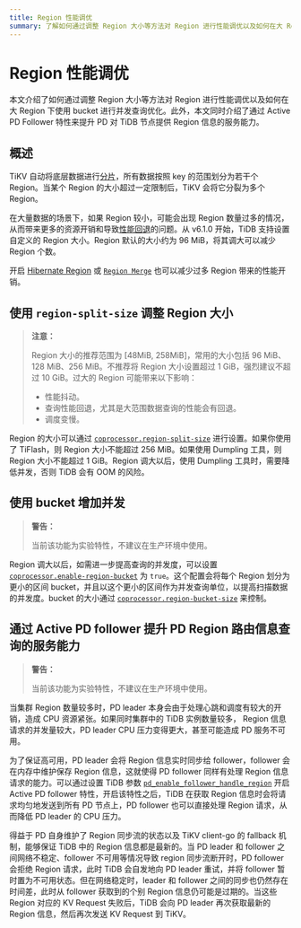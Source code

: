 ```yaml
---
title: Region 性能调优
summary: 了解如何通过调整 Region 大小等方法对 Region 进行性能调优以及如何在大 Region 下使用 bucket 进行并发查询优化。
---
```


# Region 性能调优

本文介绍了如何通过调整 Region 大小等方法对 Region 进行性能调优以及如何在大 Region 下使用 bucket 进行并发查询优化。此外，本文同时介绍了通过 Active PD Follower 特性来提升 PD 对 TiDB 节点提供 Region 信息的服务能力。

## 概述

TiKV 自动将底层数据进行[分片](/best-practices/tidb-best-practices.md#数据分片)，所有数据按照 key 的范围划分为若干个 Region。当某个 Region 的大小超过一定限制后，TiKV 会将它分裂为多个 Region。

在大量数据的场景下，如果 Region 较小，可能会出现 Region 数量过多的情况，从而带来更多的资源开销和导致[性能回退](/best-practices/massive-regions-best-practices.md#性能问题)的问题。从 v6.1.0 开始，TiDB 支持设置自定义的 Region 大小。Region 默认的大小约为 96 MiB，将其调大可以减少 Region 个数。

开启 [Hibernate Region](/best-practices/massive-regions-best-practices.md#方法四开启-hibernate-region-功能) 或 [`Region Merge`](/best-practices/massive-regions-best-practices.md#方法五开启-region-merge) 也可以减少过多 Region 带来的性能开销。

## 使用 `region-split-size` 调整 Region 大小

> **注意：**
>
> Region 大小的推荐范围为 [48MiB, 258MiB]，常用的大小包括 96 MiB、128 MiB、256 MiB。不推荐将 Region 大小设置超过 1 GiB，强烈建议不超过 10 GiB。过大的 Region 可能带来以下影响：
>
> + 性能抖动。
> + 查询性能回退，尤其是大范围数据查询的性能会有回退。
> + 调度变慢。

Region 的大小可以通过 [`coprocessor.region-split-size`](/tikv-configuration-file.md#region-split-size) 进行设置。如果你使用了 TiFlash，则 Region 大小不能超过 256 MiB。如果使用 Dumpling 工具，则 Region 大小不能超过 1 GiB。Region 调大以后，使用 Dumpling 工具时，需要降低并发，否则 TiDB 会有 OOM 的风险。

## 使用 bucket 增加并发

> **警告：**
>
> 当前该功能为实验特性，不建议在生产环境中使用。

Region 调大以后，如需进一步提高查询的并发度，可以设置 [`coprocessor.enable-region-bucket`](/tikv-configuration-file.md#enable-region-bucket-从-v610-版本开始引入) 为 `true`。这个配置会将每个 Region 划分为更小的区间 bucket，并且以这个更小的区间作为并发查询单位，以提高扫描数据的并发度。bucket 的大小通过 [`coprocessor.region-bucket-size`](/tikv-configuration-file.md#region-bucket-size-从-v610-版本开始引入) 来控制。

## 通过 Active PD follower 提升 PD Region 路由信息查询的服务能力

> **警告：**
>
> 当前该功能为实验特性，不建议在生产环境中使用。

当集群 Region 数量较多时，PD leader 本身会由于处理心跳和调度有较大的开销，造成 CPU 资源紧张。如果同时集群中的 TiDB 实例数量较多， Region 信息请求的并发量较大，PD leader CPU 压力变得更大，甚至可能造成 PD 服务不可用。

为了保证高可用，PD leader 会将 Region 信息实时同步给 follower，follower 会在内存中维护保存 Region 信息，这就使得 PD follower 同样有处理 Region 信息请求的能力。可以通过设置 TiDB 参数 [`pd_enable_follower_handle_region`](/system-variables.md#pd_enable_follower_handle_region-从-v760-版本开始引入) 开启 Active PD follower 特性，开启该特性之后，TiDB 在获取 Region 信息时会将请求均匀地发送到所有 PD 节点上，PD follower 也可以直接处理 Region 请求，从而降低 PD leader 的 CPU 压力。

得益于 PD 自身维护了 Region 同步流的状态以及 TiKV client-go 的 fallback 机制，能够保证 TiDB 中的 Region 信息都是最新的。当 PD leader 和 follower 之间网络不稳定、follower 不可用等情况导致 region 同步流断开时，PD follower 会拒绝 Region 请求，此时 TiDB 会自发地向 PD leader 重试，并将 follower 暂时置为不可用状态。但在网络稳定时，leader 和 follower 之间的同步也仍然存在时间差，此时从 follower 获取到的个别 Region 信息仍可能是过期的。当这些 Region 对应的 KV Request 失败后，TiDB 会向 PD leader 再次获取最新的 Region 信息，然后再次发送 KV Request 到 TiKV。